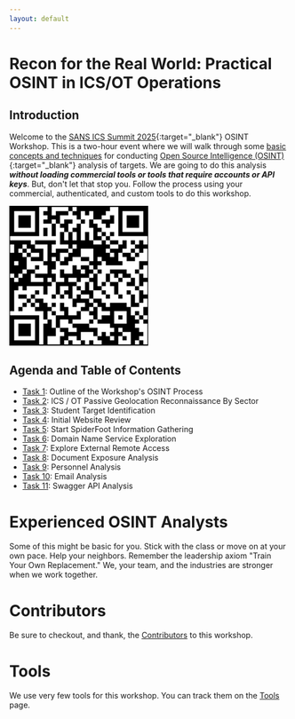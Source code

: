 ```yaml
---
layout: default
---
```


# Recon for the Real World: Practical OSINT in ICS/OT Operations
## Introduction

Welcome to the [SANS ICS Summit 2025](https://www.sans.org/cyber-security-training-events/ics-security-summit-2025/){:target="_blank"} OSINT Workshop. This is a two-hour event where we will walk through some [basic concepts and techniques](./abstract.md) for conducting [Open Source Intelligence (OSINT)](https://www.sans.org/osint/){:target="_blank"} analysis of targets. We are going to do this analysis **_without loading commercial tools or tools that require accounts or API keys_**. But, don't let that stop you. Follow the process using your commercial, authenticated, and custom tools to do this workshop.

[![](./img/ics-ot_osint_workshop.png)](https://cutaway-security.github.io/ics-summit-2025-osint-workshop/summary.html)

## Agenda and Table of Contents

* [Task 1](task1.md): Outline of the Workshop's OSINT Process
* [Task 2](task2.md): ICS / OT Passive Geolocation Reconnaissance By Sector
* [Task 3](task3.md): Student Target Identification
* [Task 4](task4.md): Initial Website Review
* [Task 5](task5.md): Start SpiderFoot Information Gathering
* [Task 6](task6.md): Domain Name Service Exploration
* [Task 7](task7.md): Explore External Remote Access
* [Task 8](task8.md): Document Exposure Analysis
* [Task 9](task9.md): Personnel Analysis
* [Task 10](task10.md): Email Analysis
* [Task 11](task11.md): Swagger API Analysis

# Experienced OSINT Analysts

Some of this might be basic for you. Stick with the class or move on at your own pace. Help your neighbors. Remember the leadership axiom "Train Your Own Replacement." We, your team, and the industries are stronger when we work together. 

# Contributors

Be sure to checkout, and thank, the [Contributors](contributors.md) to this workshop.

# Tools

We use very few tools for this workshop. You can track them on the [Tools](tools.md) page.

